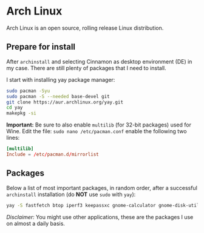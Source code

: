 # Arch Linux

Arch Linux is an open source, rolling release Linux distribution.

## Prepare for install

After `archinstall` and selecting Cinnamon as desktop environment (DE) in my case. There are still plenty of packages that I need to install.

I start with installing yay package manager:

```sh
sudo pacman -Syu
sudo pacman -S --needed base-devel git
git clone https://aur.archlinux.org/yay.git
cd yay
makepkg -si
```

**Important:** Be sure to also enable `multilib` (for 32-bit packages) used for Wine. Edit the file: `sudo nano /etc/pacman.conf` enable the following two lines:

```conf
[multilib]
Include = /etc/pacman.d/mirrorlist
```

## Packages

Below a list of most important packages, in random order, after a successful `archinstall` installation  (do **NOT** use `sudo` with `yay`):

```sh
yay -S fastfetch btop iperf3 keepassxc gnome-calculator gnome-disk-utility gnome-screenshot xreader  nemo-fileroller foliate gparted gthumb mpv inkscape keepassxc mumble neovim nextcloud-client peek element-desktop telegram-desktop torbrowser-launcher wireshark-qt ttf-dejavu ttf-dejavu-nerd gimp libreoffice-fresh wine winegui
```

_Disclaimer:_ You might use other applications, these are the packages I use on almost a daily basis.